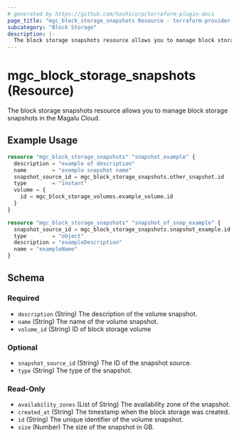 ```yaml
---
# generated by https://github.com/hashicorp/terraform-plugin-docs
page_title: "mgc_block_storage_snapshots Resource - terraform-provider-mgc"
subcategory: "Block Storage"
description: |-
  The block storage snapshots resource allows you to manage block storage snapshots in the Magalu Cloud.
---
```


# mgc_block_storage_snapshots (Resource)

The block storage snapshots resource allows you to manage block storage snapshots in the Magalu Cloud.

## Example Usage

```terraform
resource "mgc_block_storage_snapshots" "snapshot_example" {
  description = "example of description"
  name        = "exemplo snapshot name"
  snapshot_source_id = mgc_block_storage_snapshots.other_snapshot.id
  type        = "instant"
  volume = {
    id = mgc_block_storage_volumes.example_volume.id
  }
}

resource "mgc_block_storage_snapshots" "snapshot_of_snap_example" {
  snapshot_source_id = mgc_block_storage_snapshots.snapshot_example.id
  type        = "object"
  description = "exampleDescription"
  name = "exampleName"
}
```

<!-- schema generated by tfplugindocs -->
## Schema

### Required

- `description` (String) The description of the volume snapshot.
- `name` (String) The name of the volume snapshot.
- `volume_id` (String) ID of block storage volume

### Optional

- `snapshot_source_id` (String) The ID of the snapshot source.
- `type` (String) The type of the snapshot.

### Read-Only

- `availability_zones` (List of String) The availability zone of the snapshot.
- `created_at` (String) The timestamp when the block storage was created.
- `id` (String) The unique identifier of the volume snapshot.
- `size` (Number) The size of the snapshot in GB.
